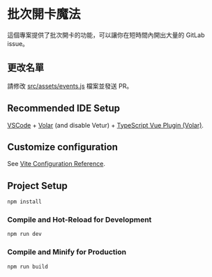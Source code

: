 # 批次開卡魔法

這個專案提供了批次開卡的功能，可以讓你在短時間內開出大量的 GitLab issue。
## 更改名單
請修改 [src/assets/events.js](src/assets/events.js) 檔案並發送 PR。

## Recommended IDE Setup

[VSCode](https://code.visualstudio.com/) + [Volar](https://marketplace.visualstudio.com/items?itemName=johnsoncodehk.volar) (and disable Vetur) + [TypeScript Vue Plugin (Volar)](https://marketplace.visualstudio.com/items?itemName=johnsoncodehk.vscode-typescript-vue-plugin).

## Customize configuration

See [Vite Configuration Reference](https://vitejs.dev/config/).

## Project Setup

```sh
npm install
```

### Compile and Hot-Reload for Development

```sh
npm run dev
```

### Compile and Minify for Production

```sh
npm run build
```

